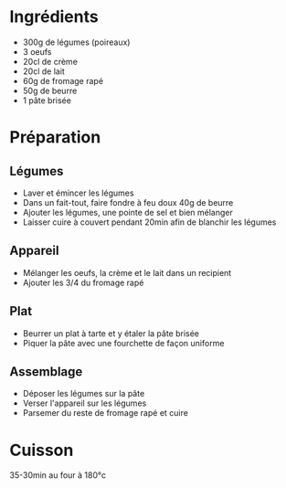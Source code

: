 # Ingrédients

* 300g de légumes (poireaux)
* 3 oeufs
* 20cl de crème
* 20cl de lait
* 60g de fromage rapé
* 50g de beurre
* 1 pâte brisée

# Préparation

## Légumes

* Laver et émincer les légumes
* Dans un fait-tout, faire fondre à feu doux 40g de beurre
* Ajouter les légumes, une pointe de sel et bien mélanger
* Laisser cuire à couvert pendant 20min afin de blanchir les légumes

## Appareil

* Mélanger les oeufs, la crème et le lait dans un recipient
* Ajouter les 3/4 du fromage rapé

## Plat

* Beurrer un plat à tarte et y étaler la pâte brisée
* Piquer la pâte avec une fourchette de façon uniforme

## Assemblage

* Déposer les légumes sur la pâte
* Verser l'appareil sur les légumes
* Parsemer du reste de fromage rapé et cuire

# Cuisson

35-30min au four à 180°c
